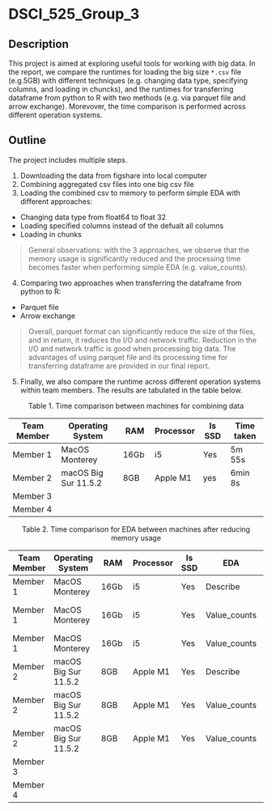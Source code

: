 # DSCI_525_Group_3

## Description
This project is aimed at exploring useful tools for working with big data. In the report, we compare the runtimes for loading the big size `*.csv` file (e.g.5GB) with different techniques (e.g. changing data type, specifying columns, and loading in chuncks), and the runtimes for transferring dataframe from python to R with two methods (e.g. via parquet file and arrow exchange). Morevover, the time comparison is performed across different operation systems.

## Outline
The project includes multiple steps.
1. Downloading the data from figshare into local computer
2. Combining aggregated csv files into one big csv file
3. Loading the combined csv to memory to perform simple EDA with different approaches:
  - Changing data type from float64 to float 32
  - Loading specified columns instead of the defualt all columns
  - Loading in chunks
  > General observations: with the 3 approaches, we observe that the memory usage is significantly reduced and the processing time becomes faster when performing simple EDA (e.g. value_counts).

4. Comparing two approaches when transferring the dataframe from python to R:
  - Parquet file
  - Arrow exchange
  > Overall, parquet format can significantly reduce the size of the files, and in return, it reduces the I/O and network traffic. Reduction in the I/O and network traffic is good when processing big data. The advantages of using parquet file and its processing time for transferring dataframe are provided in our final report.

5. Finally, we also compare the runtime across different operation systems within team members. The results are tabulated in the table below.

<div align="center"> Table 1. Time comparison between machines for combining data </div>

<div align="center">
  
Team Member | Operating System | RAM | Processor | Is SSD | Time taken
-- | -- | -- | -- | -- | --
Member 1 | MacOS Monterey  | 16Gb  | i5  | Yes | 5m 55s
Member 2 |macOS Big Sur 11.5.2|   8GB   |  Apple M1 |    yes    |    6min 8s    |
Member 3 |   |   |   |   |  
Member 4 |   |   |   |   | 
  
</div>


<div align="center"> Table 2. Time comparison for EDA between machines after reducing memory usage </div>

Team Member | Operating System | RAM | Processor | Is SSD | EDA | Method of optimization |Time before optimization| Time after optimization
-- | -- | -- | -- | -- | -- | -- | -- | -- 
Member 1 | MacOS Monterey  | 16Gb  | i5  | Yes | Describe | Type Conversion|9.12s | 9.33s
Member 1 | MacOS Monterey  | 16Gb  | i5  | Yes | Value_counts | Reading specific columns| 1min 9s | 46.6s
Member 1 | MacOS Monterey  | 16Gb  | i5  | Yes | Value_counts | Chunk processing| 1min 12s | 1min 2s
Member 2 |macOS Big Sur 11.5.2|   8GB |  Apple M1 |    Yes | Describe | Type Conversion|  8.18s | 7.94s
Member 2 |macOS Big Sur 11.5.2|   8GB |  Apple M1 |    Yes | Value_counts | Reading specific columns|  1min 5s | 51.4s
Member 2 |macOS Big Sur 11.5.2|   8GB |  Apple M1 |    Yes | Value_counts | Chunk processing|  1min 5s | 49.1s
Member 3 |   |   |   |   |  |  |  |  |
Member 4 |   |   |   |   |  |  |  |  |
